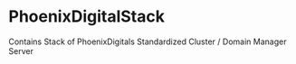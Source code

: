# PhoenixDigitalStack
Contains Stack of PhoenixDigitals Standardized Cluster / Domain Manager Server 
